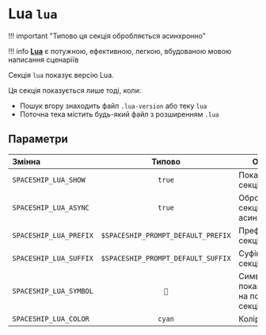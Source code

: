 # Lua `lua`

!!! important "Типово ця секція обробляється асинхронно"

!!! info
    [**Lua**](https://lua.org/) є потужною, ефективною, легкою, вбудованою мовою написання сценаріїв

Секція `lua` показує версію Lua.

Ця секція показується лише тоді, коли:

* Пошук вгору знаходить файл `.lua-version` або теку `lua`
* Поточна тека містить будь-який файл з розширенням `.lua`

## Параметри

| Змінна                 |               Типово               | Опис                                     |
|:---------------------- |:----------------------------------:| ---------------------------------------- |
| `SPACESHIP_LUA_SHOW`   |               `true`               | Показати секцію                          |
| `SPACESHIP_LUA_ASYNC`  |               `true`               | Обробляти секцію асинхронно              |
| `SPACESHIP_LUA_PREFIX` | `$SPACESHIP_PROMPT_DEFAULT_PREFIX` | Префікс секції                           |
| `SPACESHIP_LUA_SUFFIX` | `$SPACESHIP_PROMPT_DEFAULT_SUFFIX` | Суфікс секції                            |
| `SPACESHIP_LUA_SYMBOL` |                `🌙`                 | Символ, що показується на початку секції |
| `SPACESHIP_LUA_COLOR`  |               `cyan`               | Колір секції                             |
